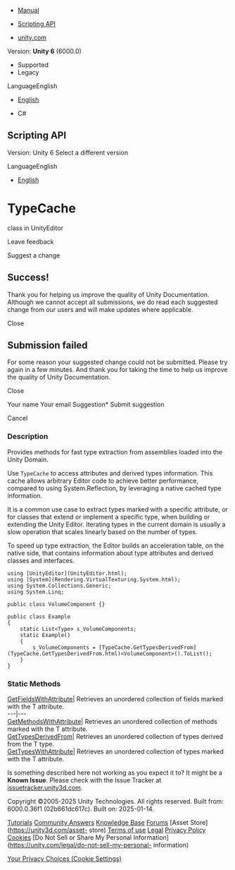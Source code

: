 [ ]()

  * [Manual](../Manual/index.html)
  * [Scripting API](../ScriptReference/index.html)

  * [unity.com](https://unity.com/)

Version: **Unity 6** (6000.0)

  * Supported
  * Legacy

LanguageEnglish

  * [English]()

  * C#

[ ](https://docs.unity3d.com)

## Scripting API

Version: Unity 6 Select a different version

LanguageEnglish

  * [English]()

# TypeCache

class in UnityEditor

Leave feedback

Suggest a change

## Success!

Thank you for helping us improve the quality of Unity Documentation. Although
we cannot accept all submissions, we do read each suggested change from our
users and will make updates where applicable.

Close

## Submission failed

For some reason your suggested change could not be submitted. Please <a>try
again</a> in a few minutes. And thank you for taking the time to help us
improve the quality of Unity Documentation.

Close

Your name Your email Suggestion* Submit suggestion

Cancel

[ ]()

### Description

Provides methods for fast type extraction from assemblies loaded into the
Unity Domain.

Use `TypeCache` to access attributes and derived types information. This cache
allows arbitrary Editor code to achieve better performance, compared to using
System.Reflection, by leveraging a native cached type information.  
  
It is a common use case to extract types marked with a specific attribute, or
for classes that extend or implement a specific type, when building or
extending the Unity Editor. Iterating types in the current domain is usually a
slow operation that scales linearly based on the number of types.  
  
To speed up type extraction, the Editor builds an acceleration table, on the
native side, that contains information about type attributes and derived
classes and interfaces.

    
    
    using [UnityEditor](UnityEditor.html);
    using [System](Rendering.VirtualTexturing.System.html);
    using System.Collections.Generic;
    using System.Linq;  
      
    public class VolumeComponent {}  
      
    public class Example
    {
        static List<Type> s_VolumeComponents;
        static Example()
        {
            s_VolumeComponents = [TypeCache.GetTypesDerivedFrom](TypeCache.GetTypesDerivedFrom.html)<VolumeComponent>().ToList();
        }
    }
    

### Static Methods

[GetFieldsWithAttribute](TypeCache.GetFieldsWithAttribute.html)| Retrieves an
unordered collection of fields marked with the T attribute.  
---|---  
[GetMethodsWithAttribute](TypeCache.GetMethodsWithAttribute.html)| Retrieves
an unordered collection of methods marked with the T attribute.  
[GetTypesDerivedFrom](TypeCache.GetTypesDerivedFrom.html)| Retrieves an
unordered collection of types derived from the T type.  
[GetTypesWithAttribute](TypeCache.GetTypesWithAttribute.html)| Retrieves an
unordered collection of types marked with the T attribute.  
  
Is something described here not working as you expect it to? It might be a
**Known Issue**. Please check with the Issue Tracker at
[issuetracker.unity3d.com](https://issuetracker.unity3d.com).

Copyright ©2005-2025 Unity Technologies. All rights reserved. Built from:
6000.0.36f1 (02b661dc617c). Built on: 2025-01-14.

[Tutorials](https://unity3d.com/learn) [Community
Answers](https://answers.unity3d.com) [Knowledge
Base](https://support.unity3d.com/hc/en-us)
[Forums](https://forum.unity3d.com) [Asset Store](https://unity3d.com/asset-
store) [Terms of use](https://docs.unity3d.com/Manual/TermsOfUse.html)
[Legal](https://unity.com/legal) [Privacy
Policy](https://unity.com/legal/privacy-policy)
[Cookies](https://unity.com/legal/cookie-policy) [Do Not Sell or Share My
Personal Information](https://unity.com/legal/do-not-sell-my-personal-
information)

[Your Privacy Choices (Cookie Settings)](javascript:void\(0\);)

